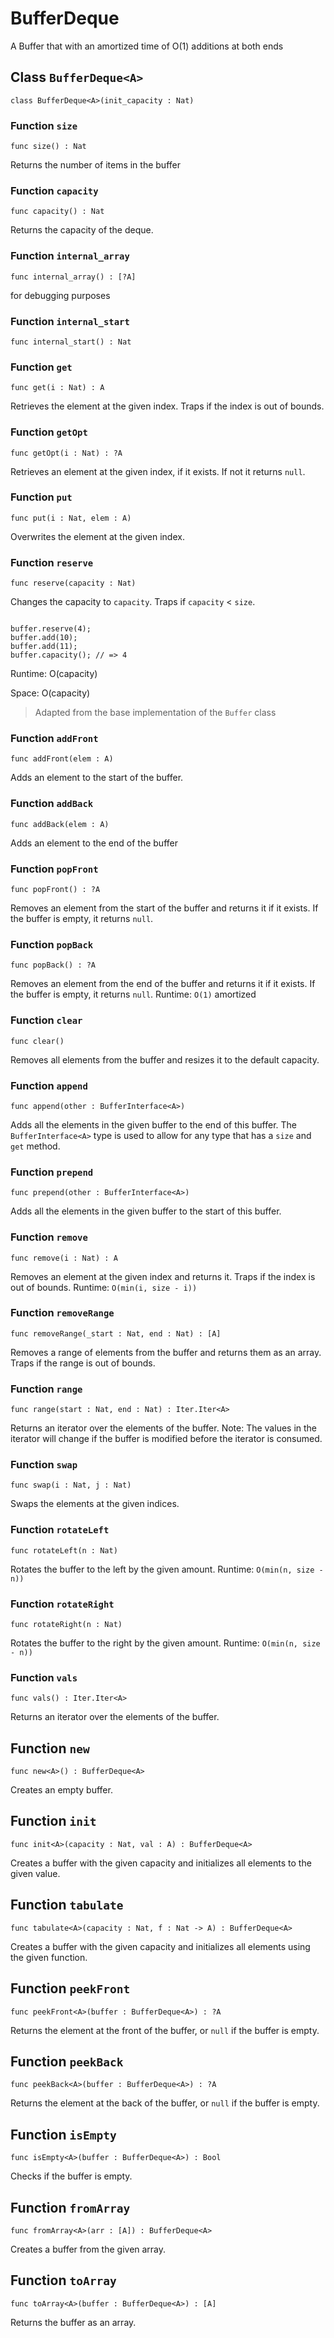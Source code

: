 # BufferDeque
A Buffer that with an amortized time of O(1) additions at both ends

## Class `BufferDeque<A>`

``` motoko no-repl
class BufferDeque<A>(init_capacity : Nat)
```


### Function `size`
``` motoko no-repl
func size() : Nat
```

Returns the number of items in the buffer


### Function `capacity`
``` motoko no-repl
func capacity() : Nat
```

Returns the capacity of the deque.


### Function `internal_array`
``` motoko no-repl
func internal_array() : [?A]
```

for debugging purposes


### Function `internal_start`
``` motoko no-repl
func internal_start() : Nat
```



### Function `get`
``` motoko no-repl
func get(i : Nat) : A
```

Retrieves the element at the given index.
Traps if the index is out of bounds.


### Function `getOpt`
``` motoko no-repl
func getOpt(i : Nat) : ?A
```

Retrieves an element at the given index, if it exists.
If not it returns `null`.


### Function `put`
``` motoko no-repl
func put(i : Nat, elem : A)
```

Overwrites the element at the given index.


### Function `reserve`
``` motoko no-repl
func reserve(capacity : Nat)
```

Changes the capacity to `capacity`. Traps if `capacity` < `size`.

```motoko include=initialize

buffer.reserve(4);
buffer.add(10);
buffer.add(11);
buffer.capacity(); // => 4
```

Runtime: O(capacity)

Space: O(capacity)

> Adapted from the base implementation of the `Buffer` class


### Function `addFront`
``` motoko no-repl
func addFront(elem : A)
```

Adds an element to the start of the buffer.


### Function `addBack`
``` motoko no-repl
func addBack(elem : A)
```

Adds an element to the end of the buffer


### Function `popFront`
``` motoko no-repl
func popFront() : ?A
```

Removes an element from the start of the buffer and returns it if it exists.
If the buffer is empty, it returns `null`.


### Function `popBack`
``` motoko no-repl
func popBack() : ?A
```

Removes an element from the end of the buffer and returns it if it exists.
If the buffer is empty, it returns `null`.
Runtime: `O(1)` amortized


### Function `clear`
``` motoko no-repl
func clear()
```

Removes all elements from the buffer and resizes it to the default capacity.


### Function `append`
``` motoko no-repl
func append(other : BufferInterface<A>)
```

Adds all the elements in the given buffer to the end of this buffer.
The `BufferInterface<A>` type is used to allow for any type that has a `size` and `get` method.


### Function `prepend`
``` motoko no-repl
func prepend(other : BufferInterface<A>)
```

Adds all the elements in the given buffer to the start of this buffer.


### Function `remove`
``` motoko no-repl
func remove(i : Nat) : A
```

Removes an element at the given index and returns it. Traps if the index is out of bounds.
Runtime: `O(min(i, size - i))`


### Function `removeRange`
``` motoko no-repl
func removeRange(_start : Nat, end : Nat) : [A]
```

Removes a range of elements from the buffer and returns them as an array.
Traps if the range is out of bounds.


### Function `range`
``` motoko no-repl
func range(start : Nat, end : Nat) : Iter.Iter<A>
```

Returns an iterator over the elements of the buffer.
Note: The values in the iterator will change if the buffer is modified before the iterator is consumed.


### Function `swap`
``` motoko no-repl
func swap(i : Nat, j : Nat)
```

Swaps the elements at the given indices.


### Function `rotateLeft`
``` motoko no-repl
func rotateLeft(n : Nat)
```

Rotates the buffer to the left by the given amount.
Runtime: `O(min(n, size - n))`


### Function `rotateRight`
``` motoko no-repl
func rotateRight(n : Nat)
```

Rotates the buffer to the right by the given amount.
Runtime: `O(min(n, size - n))`


### Function `vals`
``` motoko no-repl
func vals() : Iter.Iter<A>
```

Returns an iterator over the elements of the buffer.

## Function `new`
``` motoko no-repl
func new<A>() : BufferDeque<A>
```

Creates an empty buffer.

## Function `init`
``` motoko no-repl
func init<A>(capacity : Nat, val : A) : BufferDeque<A>
```

Creates a buffer with the given capacity and initializes all elements to the given value.

## Function `tabulate`
``` motoko no-repl
func tabulate<A>(capacity : Nat, f : Nat -> A) : BufferDeque<A>
```

Creates a buffer with the given capacity and initializes all elements using the given function.

## Function `peekFront`
``` motoko no-repl
func peekFront<A>(buffer : BufferDeque<A>) : ?A
```

Returns the element at the front of the buffer, or `null` if the buffer is empty.

## Function `peekBack`
``` motoko no-repl
func peekBack<A>(buffer : BufferDeque<A>) : ?A
```

Returns the element at the back of the buffer, or `null` if the buffer is empty.

## Function `isEmpty`
``` motoko no-repl
func isEmpty<A>(buffer : BufferDeque<A>) : Bool
```

Checks if the buffer is empty.

## Function `fromArray`
``` motoko no-repl
func fromArray<A>(arr : [A]) : BufferDeque<A>
```

Creates a buffer from the given array.

## Function `toArray`
``` motoko no-repl
func toArray<A>(buffer : BufferDeque<A>) : [A]
```

Returns the buffer as an array.
